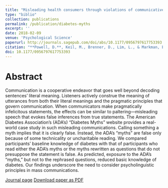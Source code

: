 ```yaml
---
title: "Misleading health consumers through violations of communicative norms: A case-study of online diabetes education"
type: "biblio"
collection: publications
permalink: /publication/diabetes-myths
excerpt: ''
date: 2018-02-09
venue: 'Psychological Science'
paperurl: http://journals.sagepub.com/doi/abs/10.1177/0956797617753393
citation: "**Powell, D.**, Keil, M., Brenner, D., Lim, L., & Markman, E. M. (2018). Misleading health consumers through violations of communicative norms: A case-study of online diabetes education. *Psychological Science*."
doi: 10.1177/0956797617753393
---
```


# Abstract

Communication is a cooperative endeavor that goes well beyond decoding sentences’ literal meaning. Listeners actively construe the meaning of utterances from both their literal meanings and the pragmatic principles that govern communication. When communicators make pragmatically infelicitous statements, the effects can be similar to paltering—misleading speech that evokes false inferences from true statements. The American Diabetes Association’s (ADA’s) “Diabetes Myths” website provides a real-world case study in such misleading communications. Calling something a myth implies that it is clearly false. Instead, the ADA’s “myths” are false only because of some technicality or uncharitable reading. We compared participants’ baseline knowledge of diabetes with that of participants who read either the ADA’s myths or the myths rewritten as questions that do not presuppose the statement is false. As predicted, exposure to the ADA’s “myths,” but not to the rephrased questions, reduced basic knowledge of diabetes. Our findings underscore the need to consider psycholinguistic principles in mass communications.

[Journal page](http://journals.sagepub.com/doi/abs/10.1177/0956797617753393)
[Download paper as PDF](http://derekmpowell.com/files/Powell_etal_psychSci_2018.pdf)